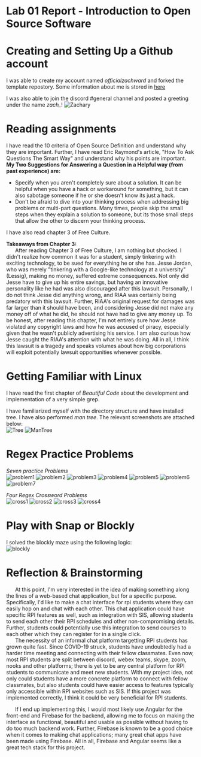 # Lab 01 Report - Introduction to Open Source Software

# Creating and Setting Up a Github account
I was able to create my account named *officialzachward* and forked the template
repostory. Some information about me is stored in [here](../../index.md)

I was also able to join the discord #general channel and posted a greeting
under the name *zach_*!
![Zachary](/labs/lab-01/images/discordchat.png)

# Reading assignments

I have read the 10 criteria of Open Source Definition and understand why they are important. Further, I have
read Eric Raymond's article, "How To Ask Questions The Smart Way" and understand why his points
are important.
**My Two Suggestions for Answering a Question in a Helpful way (from past experience) are:**
* Specify when you aren't completely sure about a solution. It can be helpful when you have a hack or workaround for something, but it can
also sabotage someone if he or she doesn't know its just a hack.
* Don't be afraid to dive into your thinking process when addressing big problems or multi-part questions. Many times, people skip the small steps
when they explain a solution to someone, but its those small steps that allow the other to discern your thinking process.  

I have also read chapter 3 of Free Culture.

**Takeaways from Chapter 3:**  
&nbsp;&nbsp;&nbsp;&nbsp;&nbsp;&nbsp;After reading Chapter 3 of Free Culture, I am nothing but shocked.
I didn't realize how common it was for a student, simply tinkering
with exciting technology, to be sued for everything he or she has.
Jesse Jordan, who was merely "tinkering with a Google-like technology at a university" (Lessig), making no money, suffered extreme consequences. Not only did Jesse have to give up his entire savings, but having an innovative personality like he had was also discouraged after this lawsuit. Personally, I do not think Jesse did anything wrong, and RIAA was certainly being predatory with this lawsuit. Further, RIAA's original request for damages was far larger than it should have been, and considering Jesse did not make any money off of what he did, he should not have had to give any money up. To be honest, after reading this chapter, I'm not entirely sure how Jesse violated any copyright laws and how he was accused of piracy, especially given that he wasn't publicly advertising his service. I am also curious how Jesse caught the RIAA's attention with what he was doing. All in all, I think this lawsuit is a tragedy and speaks volumes about how big corporations will exploit potentially lawsuit opportunities whenever possible.


# Getting Familiar with Linux
I have read the first chapter of *Beautiful Code* about the development and implementation of
a very simple grep.

I have familiarized myself with the directory structure and 
have installed tree. I have also performed *man tree*.
The relevant screenshots are attached below:  
![Tree](/labs/lab-01/images/installtree.png)
![ManTree](/labs/lab-01/images/mantree.png)
# Regex Practice Problems

*Seven practice Problems*  
![problem1](/labs/lab-01/images/problem1.png)
![problem2](/labs/lab-01/images/problem2.png)
![problem3](/labs/lab-01/images/problem3.png)
![problem4](/labs/lab-01/images/problem4.png)
![problem5](/labs/lab-01/images/problem5.png)
![problem6](/labs/lab-01/images/problem6.png)
![problem7](/labs/lab-01/images/problem7.png)

*Four Regex Crossword Problems*  
![cross1](/labs/lab-01/images/crossword1.png)
![cross2](/labs/lab-01/images/crossword2.png)
![cross3](/labs/lab-01/images/crossword3.png)
![cross4](/labs/lab-01/images/crossword4.png)

# Play with Snap or Blockly

I solved the blockly maze using the following logic:  
![blockly](/labs/lab-01/images/blockly.png)

# Reflection & Brainstorming
&nbsp;&nbsp;&nbsp;&nbsp;&nbsp;&nbsp;At this point, I'm very interested in the idea of making something along the lines of a web-based chat application, but for a specific purpose.
Specifically, I'd like to make a chat interface for rpi students where they can easily hop on and chat with each other. This chat application could have specific RPI features as well,
such as integration with SIS, allowing students to send each other their RPI schedules and other non-compromising details. Further, students could potentially use this integration to
send courses to each other which they can register for in a single click.  
&nbsp;&nbsp;&nbsp;&nbsp;&nbsp;&nbsp;The necessity of an informal chat platform targetting RPI students has grown quite fast. Since COVID-19 struck, students have undoubtedly had a harder time meeting and connecting with their
fellow classmates. Even now, most RPI students are split between discord, webex teams, skype, zoom, nooks and other platforms;
there is yet to be any central platform for RPI students to communicate and meet new students. With my project idea, not only could students have a more concrete platform to connect with fellow classmates, but also students could have easier access to features typically only accessible within RPI websites such as SIS. If this project was implemented correctly, I think it could be very beneficial for RPI students.

&nbsp;&nbsp;&nbsp;&nbsp;&nbsp;&nbsp;If I end up implementing this, I would most likely use Angular for the front-end and Firebase for the backend, allowing me to focus on making the interface as functional, beautiful and usable as possible without having to do too much backend work. Further, Firebase is known to be a good choice when it comes to making chat applications; many great chat apps have been made using Firebase. All in all, Firebase and Angular seems like a great tech stack for this project.

